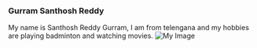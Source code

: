 ### Gurram Santhosh Reddy
My name is Santhosh Reddy Gurram, I am from telengana and my hobbies are playing badminton and watching movies.
![My Image](https://www.google.com/imgres?imgurl=https%3A%2F%2Fpng.pngtree.com%2Felement_our%2F20190602%2Fourmid%2Fpngtree-exquisite-badminton-racket-illustration-image_1417464.jpg&tbnid=173FCexn0MsvGM&vet=12ahUKEwil34LVu4mBAxXuNN4AHeMSC1IQMygCegQIARBP..i&imgrefurl=https%3A%2F%2Fpngtree.com%2Fso%2Fbadminton-racket&docid=B0enGx6MVFzrjM&w=360&h=437&q=badminton%20bat%20images&hl=en&ved=2ahUKEwil34LVu4mBAxXuNN4AHeMSC1IQMygCegQIARBP)
